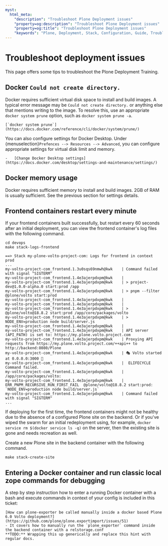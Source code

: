 ```yaml
---
myst:
  html_meta:
    "description": "Troubleshoot Plone Deployment issues"
    "property=og:description": "Troubleshoot Plone Deployment issues"
    "property=og:title": "Troubleshoot Plone Deployment issues"
    "keywords": "Plone, Deployment, Stack, Configuration, Guide, Troubleshoot"
---
```


# Troubleshoot deployment issues

This page offers some tips to troubleshoot the Plone Deployment Training.

## Docker `Could not create directory.`

Docker requires sufficient virtual disk space to install and build images.
A typical error message may be `Could not create directory.` or anything else that mentions writing to the image.
To resolve this, use an appropriate `docker system prune` option, such as `docker system prune -a`.

```{seealso}
[`docker system prune`](https://docs.docker.com/reference/cli/docker/system/prune/)
```

You can also configure settings for Docker Desktop.
Under {menuselection}`Prefences --> Resources --> Advanced`, you can configure appropriate settings for virtual disk limit and memory.

```{seealso}
-   [Change Docker Desktop settings](https://docs.docker.com/desktop/settings-and-maintenance/settings/)
```


## Docker memory usage

Docker requires sufficient memory to install and build images.
2GB of RAM is usually sufficient.
See the previous section for settings details.


## Frontend containers restart every minute

If your frontend containers built successfully, but restart every 60 seconds after an initial deployment, you can view the frontend container's log files with the following command.

```shell
cd devops
make stack-logs-frontend
```

```console
==> Stack my-plone-volto-project-com: Logs for frontend in context prod 
...
my-volto-project-com_frontend.1.3u0sqs69nmwh@kwk    | Command failed with signal "SIGTERM"
my-volto-project-com_frontend.1.4e3ajerpdxpm@kwk    | 
my-volto-project-com_frontend.1.4e3ajerpdxpm@kwk    | > project-dev@1.0.0-alpha.0 start:prod /app
my-volto-project-com_frontend.1.4e3ajerpdxpm@kwk    | > pnpm --filter @plone/volto start:prod
my-volto-project-com_frontend.1.4e3ajerpdxpm@kwk    | 
my-volto-project-com_frontend.1.4e3ajerpdxpm@kwk    | 
my-volto-project-com_frontend.1.4e3ajerpdxpm@kwk    | > @plone/volto@18.8.2 start:prod /app/core/packages/volto
my-volto-project-com_frontend.1.4e3ajerpdxpm@kwk    | > NODE_ENV=production node build/server.js
my-volto-project-com_frontend.1.4e3ajerpdxpm@kwk    | 
my-volto-project-com_frontend.1.4e3ajerpdxpm@kwk    | API server (API_PATH) is set to: https://my.plone.volto.project.com
my-volto-project-com_frontend.1.4e3ajerpdxpm@kwk    | Proxying API requests from https://my.plone.volto.project.com/++api++ to http://backend:8080/Plone
my-volto-project-com_frontend.1.4e3ajerpdxpm@kwk    | 🎭 Volto started at 0.0.0.0:3000 🚀
my-volto-project-com_frontend.1.4e3ajerpdxpm@kwk    |  ELIFECYCLE  Command failed.
my-volto-project-com_frontend.1.4e3ajerpdxpm@kwk    | /app/core/packages/volto:
my-volto-project-com_frontend.1.4e3ajerpdxpm@kwk    |  ERR_PNPM_RECURSIVE_RUN_FIRST_FAIL  @plone/volto@18.8.2 start:prod: `NODE_ENV=production node build/server.js`
my-volto-project-com_frontend.1.4e3ajerpdxpm@kwk    | Command failed with signal "SIGTERM"
...
```

If deploying for the first time, the frontend containers might not be healthy due to the absence of a configured Plone site on the backend.
Or if you've wiped the swarm for an initial redeployment using, for example, `docker service rm $(docker service ls -q)` on the server, then the existing site is gone and needs recreation as well.

Create a new Plone site in the backend container with the following command.

```shell
make stack-create-site
```

## Entering a Docker container and run classic local zope commands for debugging


A step by step instruction how to enter a running Docker container with a bash and execute commands in context of your config is included in this ticket:
```{seealso}
[How can plone-exporter be called manually inside a docker based Plone 6.0 Volto deployment?](https://github.com/plone/plone.exportimport/issues/51)
- It covers how to manually run the `plone_exporter` command inside the backend container with a relstorage.conf
**TODO:** Wrapping this up generically and replace this hint with regular docs.
```
